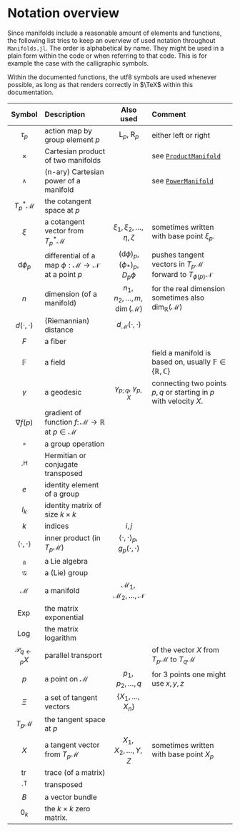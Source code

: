 # Notation overview

Since manifolds include a reasonable amount of elements and functions, the following list tries to keep an overview of used notation throughout `Manifolds.jl`.
The order is alphabetical by name.
They might be used in a plain form within the code or when referring to that code.
This is for example the case with the calligraphic symbols.

Within the documented functions, the utf8 symbols are used whenever possible, as long as that renders correctly in $\TeX$ within this documentation.

| Symbol | Description | Also used | Comment |
|:--:|:--------------- |:--:|:-- |
| $\tau_p$ | action map by group element $p$ | $\mathrm{L}_p$, $\mathrm{R}_p$ | either left or right |
| $\times$ | Cartesian product of two manifolds | | see [`ProductManifold`](@ref) |
| $^{\wedge}$ | (n-ary) Cartesian power of a manifold | | see [`PowerManifold`](@ref) |
| $T^*_p \mathcal M$ | the cotangent space at $p$ | | |
| $\xi$ | a cotangent vector from $T^*_p \mathcal M$ | $\xi_1, \xi_2,\ldots,\eta,\zeta$ | sometimes written with base point $\xi_p$. |
| $\mathrm{d}\phi_p$ | differential of a map $\phi: \mathcal M \to \mathcal N$ at a point $p$ | $(\mathrm{d}\phi)_p$, $(\phi_*)_p$, $D_p\phi$ | pushes tangent vectors in $T_p \mathcal M$ forward to $T_{\phi(p)} \mathcal N$ |
| $n$ | dimension (of a manifold) | $n_1,n_2,\ldots,m, \dim(\mathcal M)$| for the real dimension sometimes also $\dim_{\mathbb R}(\mathcal M)$|
| $d(\cdot,\cdot)$ | (Riemannian) distance | $d_{\mathcal M}(\cdot,\cdot)$ | |
| $F$ | a fiber | | |
| $\mathbb F$ | a field | | field a manifold is based on, usually $\mathbb F \in \{\mathbb R,\mathbb C\}$ |
| $\gamma$ | a geodesic | $\gamma_{p;q}$, $\gamma_{p,X}$ | connecting two points $p,q$ or starting in $p$ with velocity $X$. |
| $\nabla f(p)$ | gradient of function $f \colon \mathcal{M} \to \mathbb{R}$ at $p \in \mathcal{M}$ | | |
| $\circ$ | a group operation | |
| $\cdot^\mathrm{H}$ | Hermitian or conjugate transposed| |
| $e$ | identity element of a group | |
| $I_k$ | identity matrix of size $k\times k$ | |
| $k$ | indices | $i,j$ | |
| $\langle\cdot,\cdot\rangle$ | inner product (in $T_p \mathcal M$) | $\langle\cdot,\cdot\rangle_p, g_p(\cdot,\cdot)$ |
| $\mathfrak g$ | a Lie algebra | |
| $\mathcal{G}$ | a (Lie) group | |
| $\mathcal M$ | a manifold | $\mathcal M_1, \mathcal M_2,\ldots,\mathcal N$ | |
| $\operatorname{Exp}$ | the matrix exponential | |
| $\operatorname{Log}$ | the matrix logarithm | |
| $\mathcal P_{q\gets p}X$ | parallel transport | | of the vector $X$ from $T_p\mathcal M$ to $T_q\mathcal M$
| $p$ | a point on $\mathcal M$ | $p_1, p_2, \ldots,q$ | for 3 points one might use $x,y,z$ |
| $\Xi$ | a set of tangent vectors | $\{X_1,\ldots,X_n\}$ | |
| $T_p \mathcal M$ | the tangent space at $p$ | | |
| $X$ | a tangent vector from $T_p \mathcal M$ | $X_1,X_2,\ldots,Y,Z$ | sometimes written with base point $X_p$ |
| $\operatorname{tr}$ | trace (of a matrix) | |
| $\cdot^\mathrm{T}$ | transposed | |
| $B$ | a vector bundle | |
| $0_k$ | the $k\times k$ zero matrix. | |
